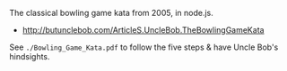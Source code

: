 The classical bowling game kata from 2005, in node.js.

- <http://butunclebob.com/ArticleS.UncleBob.TheBowlingGameKata>

See `./Bowling_Game_Kata.pdf` to follow the five steps & have Uncle Bob's
hindsights.
